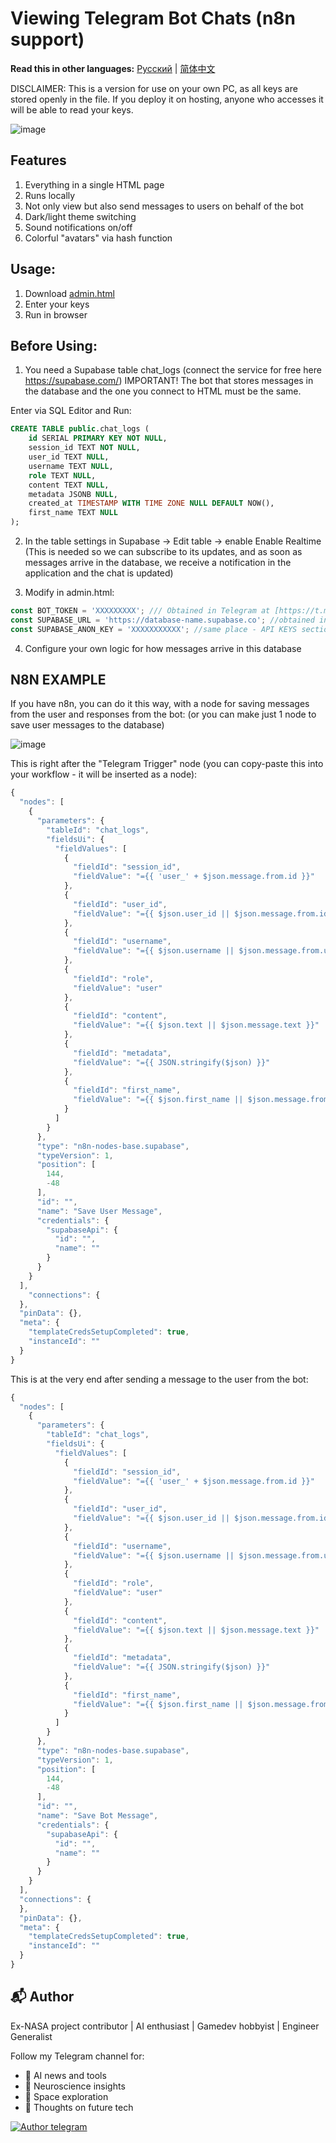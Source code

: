 # Viewing Telegram Bot Chats (n8n support)
**Read this in other languages:** [Русский](README-RU.md) | [简体中文](README-CN.md)

DISCLAIMER: This is a version for use on your own PC, as all keys are stored openly in the file. If you deploy it on hosting, anyone who accesses it will be able to read your keys.

![image](https://github.com/myslithell/images/blob/main/onehtml-tgbot2.png)


## Features
1) Everything in a single HTML page
2) Runs locally
3) Not only view but also send messages to users on behalf of the bot
4) Dark/light theme switching
5) Sound notifications on/off
6) Colorful "avatars" via hash function

## Usage:
1) Download [admin.html](admin.html)
2) Enter your keys
3) Run in browser

## Before Using:
1) You need a Supabase table chat_logs (connect the service for free here https://supabase.com/)
IMPORTANT! The bot that stores messages in the database and the one you connect to HTML must be the same.

Enter via SQL Editor and Run:
```sql
CREATE TABLE public.chat_logs (
    id SERIAL PRIMARY KEY NOT NULL,
    session_id TEXT NOT NULL,
    user_id TEXT NULL,
    username TEXT NULL,
    role TEXT NULL,
    content TEXT NULL,
    metadata JSONB NULL,
    created_at TIMESTAMP WITH TIME ZONE NULL DEFAULT NOW(),
    first_name TEXT NULL
);
```
2) In the table settings in Supabase -> Edit table -> enable Enable Realtime
(This is needed so we can subscribe to its updates, and as soon as messages arrive in the database, we receive a notification in the application and the chat is updated)

3) Modify in admin.html:
```js
const BOT_TOKEN = 'XXXXXXXXX'; /// Obtained in Telegram at [https://t.me/BotFather](https://t.me/BotFather)
const SUPABASE_URL = 'https://database-name.supabase.co'; //obtained in project settings of your database in supabase - Data API section
const SUPABASE_ANON_KEY = 'XXXXXXXXXXX'; //same place - API KEYS section
```



4) Configure your own logic for how messages arrive in this database

## N8N EXAMPLE
If you have n8n, you can do it this way, with a node for saving messages from the user and responses from the bot:
(or you can make just 1 node to save user messages to the database)﻿

![image](https://github.com/myslithell/images/blob/main/one-html-tgbot-n8n.png)

This is right after the "Telegram Trigger" node (you can copy-paste this into your workflow - it will be inserted as a node):
```js
{
  "nodes": [
    {
      "parameters": {
        "tableId": "chat_logs",
        "fieldsUi": {
          "fieldValues": [
            {
              "fieldId": "session_id",
              "fieldValue": "={{ 'user_' + $json.message.from.id }}"
            },
            {
              "fieldId": "user_id",
              "fieldValue": "={{ $json.user_id || $json.message.from.id }}"
            },
            {
              "fieldId": "username",
              "fieldValue": "={{ $json.username || $json.message.from.username }}"
            },
            {
              "fieldId": "role",
              "fieldValue": "user"
            },
            {
              "fieldId": "content",
              "fieldValue": "={{ $json.text || $json.message.text }}"
            },
            {
              "fieldId": "metadata",
              "fieldValue": "={{ JSON.stringify($json) }}"
            },
            {
              "fieldId": "first_name",
              "fieldValue": "={{ $json.first_name || $json.message.from.first_name }}"
            }
          ]
        }
      },
      "type": "n8n-nodes-base.supabase",
      "typeVersion": 1,
      "position": [
        144,
        -48
      ],
      "id": "",
      "name": "Save User Message",
      "credentials": {
        "supabaseApi": {
          "id": "",
          "name": ""
        }
      }
    }
  ],
	"connections": {
  },
  "pinData": {},
  "meta": {
    "templateCredsSetupCompleted": true,
    "instanceId": ""
  }
}
```

This is at the very end after sending a message to the user from the bot:
```js
{
  "nodes": [
    {
      "parameters": {
        "tableId": "chat_logs",
        "fieldsUi": {
          "fieldValues": [
            {
              "fieldId": "session_id",
              "fieldValue": "={{ 'user_' + $json.message.from.id }}"
            },
            {
              "fieldId": "user_id",
              "fieldValue": "={{ $json.user_id || $json.message.from.id }}"
            },
            {
              "fieldId": "username",
              "fieldValue": "={{ $json.username || $json.message.from.username }}"
            },
            {
              "fieldId": "role",
              "fieldValue": "user"
            },
            {
              "fieldId": "content",
              "fieldValue": "={{ $json.text || $json.message.text }}"
            },
            {
              "fieldId": "metadata",
              "fieldValue": "={{ JSON.stringify($json) }}"
            },
            {
              "fieldId": "first_name",
              "fieldValue": "={{ $json.first_name || $json.message.from.first_name }}"
            }
          ]
        }
      },
      "type": "n8n-nodes-base.supabase",
      "typeVersion": 1,
      "position": [
        144,
        -48
      ],
      "id": "",
      "name": "Save Bot Message",
      "credentials": {
        "supabaseApi": {
          "id": "",
          "name": ""
        }
      }
    }
  ],
  "connections": {
  },
  "pinData": {},
  "meta": {
    "templateCredsSetupCompleted": true,
    "instanceId": ""
  }
}
```

## 📬 Author
Ex-NASA project contributor | AI enthusiast | Gamedev hobbyist | Engineer Generalist

Follow my Telegram channel for:
- 🤖 AI news and tools
- 🧠 Neuroscience insights  
- 🚀 Space exploration
- 💭 Thoughts on future tech

[![Author telegram](https://img.shields.io/badge/Telegram-2CA5E0?style=for-the-badge&logo=telegram&logoColor=white)](https://t.me/+VKz5IExlz08zNTAy)
